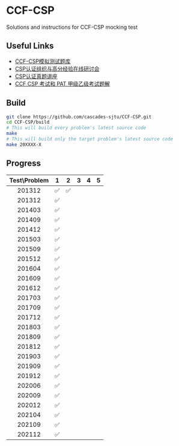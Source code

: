 # CCF-CSP

Solutions and instructions for CCF-CSP mocking test

## Useful Links

* [CCF-CSP模拟测试题库](http://118.190.20.162/home.html)
* [CSP认证组织与高分经验在线研讨会](https://dl.ccf.org.cn/albumList/getMeetingDetail4930818217035776)
* [CSP认证真题讲座](https://dl.ccf.org.cn/albumList/getMeetingDetail4995974849611776)
* [CCF CSP 考试和 PAT 甲级乙级考试题解](https://github.com/richenyunqi/CCF-CSP-and-PAT-solution)

## Build

```bash
git clone https://github.com/cascades-sjtu/CCF-CSP.git
cd CCF-CSP/build
# This will build every problem's latest source code
make
# This will build only the target problem's latest source code
make 20XXXX-X
```

## Progress

| Test\Problem | 1 | 2 | 3 | 4 | 5 |
|:--------------:|:---:|:---:|:---:|:---:|:---:|
| 201312 | :white_check_mark: | :white_check_mark:| | | |
| 201312 | :white_check_mark: | | | | |
| 201403 | :white_check_mark: | | | | |
| 201409 | :white_check_mark: | | | | |
| 201412 | :white_check_mark: | | | | |
| 201503 | :white_check_mark: | | | | |
| 201509 | :white_check_mark: | | | | |
| 201512 | :white_check_mark: | | | | |
| 201604 | :white_check_mark: | | | | |
| 201609 | :white_check_mark: | | | | |
| 201612 | :white_check_mark: | | | | |
| 201703 | :white_check_mark: | | | | |
| 201709 | :white_check_mark: | | | | |
| 201712 | :white_check_mark: | | | | |
| 201803 | :white_check_mark: | | | | |
| 201809 | :white_check_mark: | | | | |
| 201812 | :white_check_mark: | | | | |
| 201903 | :white_check_mark: | | | | |
| 201909 | :white_check_mark: | | | | |
| 201912 | :white_check_mark: | | | | |
| 202006 | :white_check_mark: | | | | |
| 202009 | :white_check_mark: | | | | |
| 202012 | :white_check_mark: | | | | |
| 202104 | :white_check_mark: | | | | |
| 202109 | :white_check_mark: | | | | |
| 202112 | :white_check_mark: | | | | |
